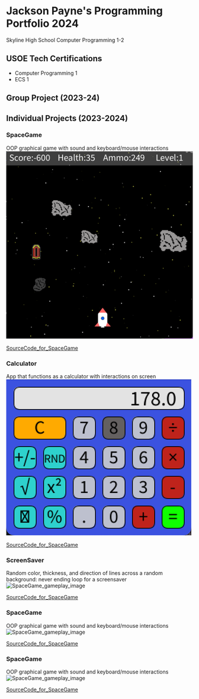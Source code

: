 # Jackson Payne's Programming Portfolio 2024
Skyline High School Computer Programming 1-2

## USOE Tech Certifications
* Computer Programming 1
* ECS 1

## Group Project (2023-24)

## Individual Projects (2023-2024)

### SpaceGame
OOP graphical game with sound and keyboard/mouse interactions
![SpaceGame_gameplay_image](https://github.com/J-ack-son/programmingportfolio/blob/main/images/sg1.png?raw=true)

[SourceCode_for_SpaceGame](https://github.com/J-ack-son/programmingportfolio/blob/main/src/SpaceGame%202.zip)

### Calculator
App that functions as a calculator with interactions on screen
![SpaceGame_gameplay_image](https://github.com/J-ack-son/programmingportfolio/blob/main/images/calc1.png?raw=true)

[SourceCode_for_SpaceGame](https://github.com/J-ack-son/programmingportfolio/blob/main/src/calculatorKeyboard.zip)

### ScreenSaver
Random color, thickness, and direction of lines across a random background: never ending loop for a screensaver
![SpaceGame_gameplay_image]()

[SourceCode_for_SpaceGame]()

### SpaceGame
OOP graphical game with sound and keyboard/mouse interactions
![SpaceGame_gameplay_image]()

[SourceCode_for_SpaceGame]()

### SpaceGame
OOP graphical game with sound and keyboard/mouse interactions
![SpaceGame_gameplay_image]()

[SourceCode_for_SpaceGame]()
